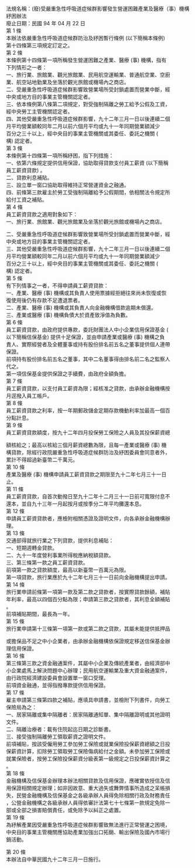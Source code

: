 法規名稱：(廢)受嚴重急性呼吸道症候群影響發生營運困難產業及醫療（事）機構紓困辦法  
廢止日期：民國 94 年 04 月 22 日  
第 1 條  
本辦法依嚴重急性呼吸道症候群防治及紓困暫行條例 (以下簡稱本條例)  
第十四條第三項規定訂定之。  
第 2 條  
本條例第十四條第一項所稱發生營運困難之產業、醫療 (事) 機構，指有  
下列情形之一者：  
一、旅行業、旅館業、觀光旅館業、民用航空運輸業、普通航空業、空廚  
業、航空站地勤業及坐落於觀光旅館或機場內之商店。  
二、受嚴重急性呼吸道症候群影響致營業場所受封鎖處置而營業中斷，經  
中央或地方目的事業主管機關認定者。  
三、依本條例第八條第二項規定，對受強制隔離之勞工給予公假及工資，  
經中央勞工主管機關認定者。  
四、其他受嚴重急性呼吸道症候群影響，九十二年三月一日以後連續二個  
月平均營業額較同年二月以前六個月平均或九十一年同期營業額減少  
百分之三十以上，經中央目的事業主管機關或其委任、委託之機關 (  
構) 認定者。  
第 3 條  
本條例第十四條第一項所稱紓困，指下列措施：  
一、依第六條規定提供信用保證，協助取得貸款支付員工薪資 (以下簡稱  
員工薪資貸款) 。  
二、貸款利息補貼。  
三、設立單一窗口協助取得維持正常營運資金之融通。  
四、前條第三款雇主於勞工受強制隔離給予公假期間，依相關法令規定所  
給付工資之補貼。  
第 4 條  
員工薪資貸款之適用對象如下：  
一、旅行業、旅館業、觀光旅館業及坐落於觀光旅館或機場內之商店。  


二、受嚴重急性呼吸道症候群影響致營業場所受封鎖處置而營業中斷，經  
中央或地方目的事業主管機關認定者。  
三、其他受嚴重急性呼吸道症候群影響，九十二年三月一日以後連續二個  
月平均營業額較同年二月以前六個月平均或九十一年同期營業額減少  
百分之三十以上，經中央目的事業主管機關或其委任、委託之機關 (  
構) 認定者。  
第 5 條  
有下列情事之一者，不得申請員工薪資貸款：  
一、產業、醫療 (事) 機構或其負責人使用票據經拒絕往來尚未恢復或恢  
復使用後仍有存款不足遭退票者。  
二、產業、醫療 (事) 機構或其負責人向金融機構借款逾期未償還。  
三、產業或醫療 (事) 機構負債大於資產致淨值為負數。  
第 6 條  
員工薪資貸款，由政府提供專款，委託財團法人中小企業信用保證基金 (  
以下簡稱信保基金) 提供十足保證，並由申請產業或醫療 (事) 機構之負  
責人、實際經營者及全體董事或持有股份排名前五名之董事提供個人連帶  
保證。  
前項持有股份排名前五名之董事，其中二名董事得由排名前二名之監察人  
代之。  
第一項信保基金提供保證之手續費，由政府全額負擔。  
第 7 條  
員工薪資貸款，以支付員工薪資為限；經核准之貸款，由承辦金融機構按  
月逕撥入員工帳戶。  
第 8 條  
員工薪資貸款之利率，按一年期郵政儲金定期存款機動利率加最高一個百  
分點計息。  
第 9 條  
員工薪資貸款額度，按九十二年四月投保勞工保險之人員及其投保薪資總  


額核給之；最高以核給三個月薪資總數為限，且每一產業或醫療 (事) 機  
構貸款，除經行政院嚴重急性呼吸道症候群防治及紓困委員會同意者外，  
累計不得超過新臺幣二千萬元。  
第 10 條  
產業及醫療 (事) 機構申請員工薪資貸款之期限至九十二年七月三十一日  
止。  
第 11 條  
員工薪資貸款，自首次動撥日至九十二年十二月三十一日前可寬限付息不  
還本，並自九十三年一月起按月或按季分二年平均攤還本息。  
第 12 條  
申請員工薪資貸款者，應檢附相關憑證及證明文件，向各承辦金融機構辦  
理。  
第 13 條  
交通部得就旅行業之下列貸款，提供利息補貼：  
一、短期週轉金貸款。  
二、九十一年度營利事業所得稅應納稅額貸款。  
三、第三條第一款之員工薪資貸款。  
前項第一款之貸款額度，最高以新臺幣一百萬元為限。  
第一項貸款，旅行業應於九十二年七月三十一日前向金融機構提出申請。  
第 14 條  
旅行業申請前條第一項第一款及第二款之貸款者，按實際貸款餘額，補貼  
年利率，最高以四個百分點為限；申請第三款之貸款者，其利息全額補貼  
。  
前項補貼期間，最長為一年。  
第 15 條  
旅行業申請第十三條第一項第一款或第二款之貸款，其屬未能提供抵押品  


或擔保品不足之中小企業者，由承辦金融機構依保證規定移送信保基金辦  
理信用保證。  
第 16 條  
第三條第三款之資金融通案件，其屬中小企業及傳統產業者，由經濟部中  
小企業處馬上解決問題中心辦理；民用航空運輸業及重大資金融通案件，  
由行政院經濟建設委員會設置單一窗口受理。  
前項資金融通，並得指撥專款提供信用保證。  
第 17 條  
雇主申請第三條第四款之補貼，應填具申請書，並檢附下列書件，向勞工  
保險局為之：  
一、居家隔離或集中隔離者：居家隔離通知單、集中隔離證明或其他證明  
文件。  
二、隔離治療者：載有住院起迄日期之診斷書。  
三、接受強制隔離勞工領取薪資之證明文件。  
前項補貼，按該受僱用勞工參加勞工保險或就業保險投保薪資總額之日投  
保薪資計算，扣除勞工領取勞工保險傷病給付之金額。未參加勞工保險或  
就業保險者，按勞工保險投保薪資分級表第一級規定之日投保薪資計算之  
。  
第 18 條  
金融機構及信保基金辦理本辦法相關貸款及信用保證，應確實依授信及信  
用保證相關規定辦理；如非因故意、重大過失或舞弊情事所造成之呆帳損  
失，民營金融機構及信保基金之各級承辦人員得免除相關行政及財務責任  
，公營金融機構之各級承辦人員得依審計法第七十七條第一款規定免除一  
部或全部之損害賠償責任，或免除予以糾正之處置。  
第 19 條  
為紓解產業因受嚴重急性呼吸道症候群影響致無法進行正常營運之困境，  
中央目的事業主管機關應協助產業加強出口拓銷、輸出保險及國內市場行  
銷活動。  


第 20 條  
本辦法自中華民國九十二年三月一日施行。  


